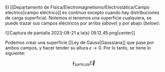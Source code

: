 
El [[Departamento de Física/Electromagnetismo/Electrostática/Campo eléctrico|campo eléctrico]] es continuo excepto cuando hay distribuciones de carga superficial. Notemos si tenemos una superficie cualquiera, se puede trazar sus campos eléctricos por arriba (*above*) y por abajo (*below*):

![[Captura de pantalla 2023-08-21 a la(s) 09.12.45.png|center]]


Podemos crear una superficie [[Ley de Gauss|Gaussiana]] que pase por ambos campos, y hacer tender su altura $\epsilon\to0$. Por lo tanto, se tiene lo siguiente: 

$$\oint_{\text{partícula}}\vec{E}$$